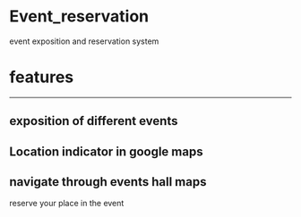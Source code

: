 # Event_reservation
event exposition and reservation system
# features
---------------
exposition of different events
-------
Location indicator in google maps
------
navigate through events hall maps
------
reserve your place in the event
